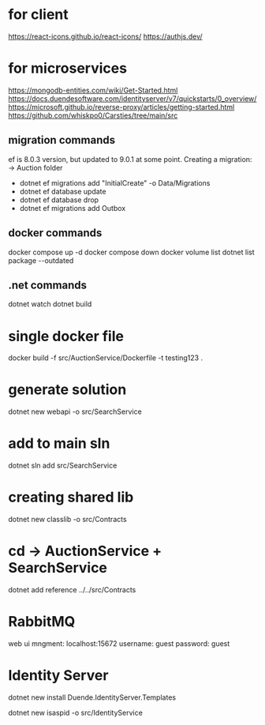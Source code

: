 
# for client
https://react-icons.github.io/react-icons/
https://authjs.dev/

# for microservices

https://mongodb-entities.com/wiki/Get-Started.html
https://docs.duendesoftware.com/identityserver/v7/quickstarts/0_overview/
https://microsoft.github.io/reverse-proxy/articles/getting-started.html
https://github.com/whiskpo0/Carsties/tree/main/src

## migration commands
ef is 8.0.3 version, but updated to 9.0.1 at some point.
Creating a migration:
-> Auction folder

- dotnet ef migrations add "InitialCreate" -o Data/Migrations
- dotnet ef database update 
- dotnet ef database drop
- dotnet ef migrations add Outbox  <!-- adding mass transit outbox ( = DLQ ) -->

## docker commands

docker compose up -d
docker compose down
docker volume list
dotnet list package --outdated

## .net commands

dotnet watch
dotnet build

# single docker file
docker build -f src/AuctionService/Dockerfile -t testing123 .
# generate solution
dotnet new webapi -o src/SearchService

# add to main sln
dotnet sln add src/SearchService

# creating shared lib
dotnet new classlib -o src/Contracts

# cd -> AuctionService + SearchService 
dotnet add reference ../../src/Contracts

# RabbitMQ
web ui mngment:
localhost:15672
username: guest
password: guest

# Identity Server
dotnet new install Duende.IdentityServer.Templates

dotnet new isaspid -o src/IdentityService